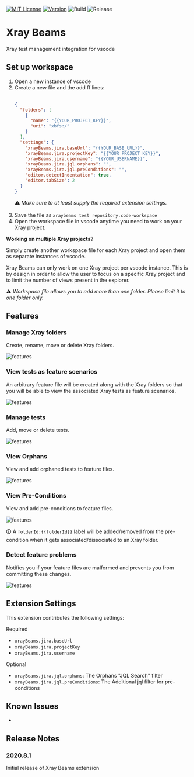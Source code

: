 [![MIT License](https://img.shields.io/github/license/danzelbel/xray-beams)](https://github.com/danzelbel/xray-beams/blob/master/LICENSE)
[![Version](https://vsmarketplacebadge.apphb.com/version/danzelbel.xray-beams.svg)](https://marketplace.visualstudio.com/items?itemName=danzelbel.xray-beams)
![Build](https://github.com/danzelbel/xray-beams/workflows/build/badge.svg)
![Release](https://github.com/danzelbel/xray-beams/workflows/release/badge.svg)

# Xray Beams

Xray test management integration for vscode


## Set up workspace

1. Open a new instance of vscode
1. Create a new file and the add ff lines:<br/><br/>
   ```json
   {
     "folders": [
       {
         "name": "{{YOUR_PROJECT_KEY}}",
         "uri": "xbfs:/"
       }
     ],
     "settings": {
       "xrayBeams.jira.baseUrl": "{{YOUR_BASE_URL}}",
       "xrayBeams.jira.projectKey": "{{YOUR_PROJECT_KEY}}",
       "xrayBeams.jira.username": "{{YOUR_USERNAME}}",
       "xrayBeams.jira.jql.orphans": "",
       "xrayBeams.jira.jql.preConditions": "",
       "editor.detectIndentation": true,
       "editor.tabSize": 2
     }
   }
   ```
   ⚠ _Make sure to at least supply the required extension settings._<br/><br/>
1. Save the file as `xraybeams test repository.code-workspace`
1. Open the workspace file in vscode anytime you need to work on your Xray project.

**Working on multiple Xray projects?**

Simply create another workspace file for each Xray project and open them as separate instances of vscode.

Xray Beams can only work on one Xray project per vscode instance. This is by design in order to allow the user to focus on a specific Xray project and to limit the number of views present in the explorer.

⚠ _Workspace file allows you to add more than one folder. Please limit it to one folder only._

## Features

### Manage Xray folders

Create, rename, move or delete Xray folders.

![features](images/readme/folders.gif)

### View tests as feature scenarios

An arbitrary feature file will be created along with the Xray folders so that you will be able to view the associated Xray tests as feature scenarios.

![features](images/readme/feature.gif)

### Manage tests

Add, move or delete tests.

![features](images/readme/manage-tests.gif)

### View Orphans

View and add orphaned tests to feature files.

![features](images/readme/view-orphans.gif)

### View Pre-Conditions

View and add pre-conditions to feature files.

![features](images/readme/view-pre-conditions.gif)

🛈 A `folderId:{{folderId}}` label will be added/removed from the pre-condition when it gets associated/dissociated to an Xray folder.

### Detect feature problems

Notifies you if your feature files are malformed and prevents you from committing these changes.

![features](images/readme/diagnotics.gif)

## Extension Settings

This extension contributes the following settings:

Required
- `xrayBeams.jira.baseUrl`
- `xrayBeams.jira.projectKey`
- `xrayBeams.jira.username`

Optional
- `xrayBeams.jira.jql.orphans`: The Orphans "JQL Search" filter
- `xrayBeams.jira.jql.preConditions`: The Additional jql filter for pre-conditions

## Known Issues

-

## Release Notes

### 2020.8.1

Initial release of Xray Beams extension